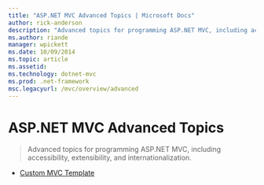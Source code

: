 ```yaml
---
title: "ASP.NET MVC Advanced Topics | Microsoft Docs"
author: rick-anderson
description: "Advanced topics for programming ASP.NET MVC, including accessibility, extensibility, and internationalization."
ms.author: riande
manager: wpickett
ms.date: 10/09/2014
ms.topic: article
ms.assetid: 
ms.technology: dotnet-mvc
ms.prod: .net-framework
msc.legacyurl: /mvc/overview/advanced
---
```

ASP.NET MVC Advanced Topics
====================
> Advanced topics for programming ASP.NET MVC, including accessibility, extensibility, and internationalization.


- [Custom MVC Template](custom-mvc-templates.md)